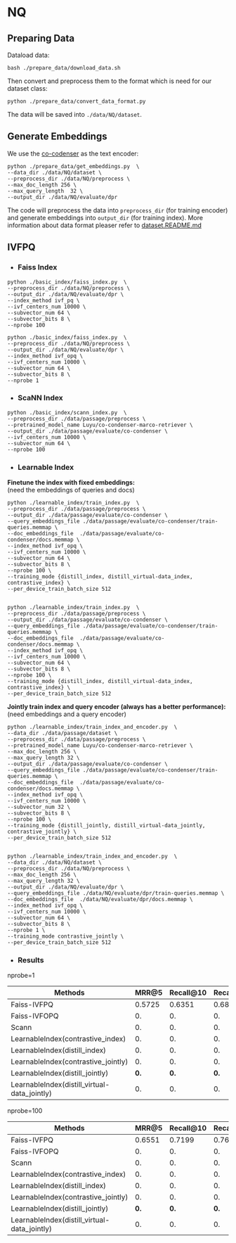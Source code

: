 # NQ

## Preparing Data
Dataload data:
```
bash ./prepare_data/download_data.sh
```
Then convert and preprocess them to the format which is need for our dataset class: 
```
python ./prepare_data/convert_data_format.py
```
The data will be saved into `./data/NQ/dataset`.


## Generate Embeddings
We use the [co-codenser](https://github.com/luyug/Condenser) as the text encoder:
```
python ./prepare_data/get_embeddings.py  \
--data_dir ./data/NQ/dataset \
--preprocess_dir ./data/NQ/preprocess \
--max_doc_length 256 \
--max_query_length  32 \
--output_dir ./data/NQ/evaluate/dpr 
```
The code will preprocess the data into `preprocess_dir` (for training encoder)
and generate embeddings into `output_dir` (for training index). More information about data format 
pleaser refer to [dataset.README.md](../../LibVQ/dataset/README.md)


## IVFPQ
+ ### Faiss Index
```
python ./basic_index/faiss_index.py  \
--preprocess_dir ./data/NQ/preprocess \
--output_dir ./data/NQ/evaluate/dpr \
--index_method ivf_pq \
--ivf_centers_num 10000 \
--subvector_num 64 \
--subvector_bits 8 \
--nprobe 100

python ./basic_index/faiss_index.py  \
--preprocess_dir ./data/NQ/preprocess \
--output_dir ./data/NQ/evaluate/dpr \
--index_method ivf_opq \
--ivf_centers_num 10000 \
--subvector_num 64 \
--subvector_bits 8 \
--nprobe 1
```

+ ### ScaNN Index
```
python ./basic_index/scann_index.py  \
--preprocess_dir ./data/passage/preprocess \
--pretrained_model_name Luyu/co-condenser-marco-retriever \
--output_dir ./data/passage/evaluate/co-condenser \
--ivf_centers_num 10000 \
--subvector_num 64 \
--nprobe 100
```


+ ### Learnable Index
**Finetune the index with fixed embeddings:**  
(need the embeddings of queries and docs)
```
python ./learnable_index/train_index.py  \
--preprocess_dir ./data/passage/preprocess \
--output_dir ./data/passage/evaluate/co-condenser \
--query_embeddings_file ./data/passage/evaluate/co-condenser/train-queries.memmap \
--doc_embeddings_file  ./data/passage/evaluate/co-condenser/docs.memmap \
--index_method ivf_opq \
--ivf_centers_num 10000 \
--subvector_num 64 \
--subvector_bits 8 \
--nprobe 100 \
--training_mode {distill_index, distill_virtual-data_index, contrastive_index} \
--per_device_train_batch_size 512


python ./learnable_index/train_index.py  \
--preprocess_dir ./data/passage/preprocess \
--output_dir ./data/passage/evaluate/co-condenser \
--query_embeddings_file ./data/passage/evaluate/co-condenser/train-queries.memmap \
--doc_embeddings_file  ./data/passage/evaluate/co-condenser/docs.memmap \
--index_method ivf_opq \
--ivf_centers_num 10000 \
--subvector_num 64 \
--subvector_bits 8 \
--nprobe 100 \
--training_mode {distill_index, distill_virtual-data_index, contrastive_index} \
--per_device_train_batch_size 512
```



**Jointly train index and query encoder (always has a better performance):**  
(need embeddings and a query encoder)
```
python ./learnable_index/train_index_and_encoder.py  \
--data_dir ./data/passage/dataset \
--preprocess_dir ./data/passage/preprocess \
--pretrained_model_name Luyu/co-condenser-marco-retriever \
--max_doc_length 256 \
--max_query_length 32 \
--output_dir ./data/passage/evaluate/co-condenser \
--query_embeddings_file ./data/passage/evaluate/co-condenser/train-queries.memmap \
--doc_embeddings_file  ./data/passage/evaluate/co-condenser/docs.memmap \
--index_method ivf_opq \
--ivf_centers_num 10000 \
--subvector_num 32 \
--subvector_bits 8 \
--nprobe 100 \
--training_mode {distill_jointly, distill_virtual-data_jointly, contrastive_jointly} \
--per_device_train_batch_size 512


python ./learnable_index/train_index_and_encoder.py  \
--data_dir ./data/NQ/dataset \
--preprocess_dir ./data/NQ/preprocess \
--max_doc_length 256 \
--max_query_length 32 \
--output_dir ./data/NQ/evaluate/dpr \
--query_embeddings_file ./data/NQ/evaluate/dpr/train-queries.memmap \
--doc_embeddings_file  ./data/NQ/evaluate/dpr/docs.memmap \
--index_method ivf_opq \
--ivf_centers_num 10000 \
--subvector_num 64 \
--subvector_bits 8 \
--nprobe 1 \
--training_mode contrastive_jointly \
--per_device_train_batch_size 512
```


+ ### Results

nprobe=1  

Methods | MRR@5 | Recall@10 | Recall@20 | Recall@100 | 
------- | ------- | ------- |   ------- | ------- |  
Faiss-IVFPQ | 0.5725 | 0.6351 | 0.6861 |  0.7656 |  
Faiss-IVFOPQ | 0. | 0. | 0. |  0. |  
Scann | 0. | 0. | 0. | 0. |  
LearnableIndex(contrastive_index) | 0. | 0. | 0. | 0. |  
LearnableIndex(distill_index) | 0. | 0. | 0. | 0. | 
LearnableIndex(contrastive_jointly) | 0. | 0. | 0. |  0. |  
LearnableIndex(distill_jointly) | **0.** | **0.** | **0.** |  0. |  
LearnableIndex(distill_virtual-data_jointly) | 0. | 0. | 0. | 0. |   


nprobe=100

Methods | MRR@5 | Recall@10 | Recall@20 | Recall@100 | 
------- | ------- | ------- |   ------- | ------- |  
Faiss-IVFPQ | 0.6551 | 0.7199 | 0.7673 |  0.8409 |  
Faiss-IVFOPQ | 0. | 0. | 0. |  0. |  
Scann | 0. | 0. | 0. | 0. |  
LearnableIndex(contrastive_index) | 0. | 0. | 0. | 0. |  
LearnableIndex(distill_index) | 0. | 0. | 0. | 0. | 
LearnableIndex(contrastive_jointly) | 0. | 0. | 0. |  0. |  
LearnableIndex(distill_jointly) | **0.** | **0.** | **0.** |  0. |  
LearnableIndex(distill_virtual-data_jointly) | 0. | 0. | 0. | 0. |

